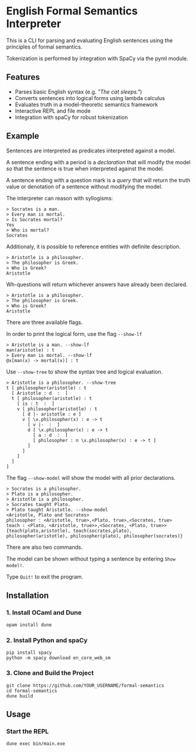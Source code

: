 
# English Formal Semantics Interpreter

This is a CLI for parsing and evaluating English sentences using the principles of formal semantics.

Tokenization is performed by integration with SpaCy via the pyml module.

## Features

- Parses basic English syntax (e.g. *"The cat sleeps."*)
- Converts sentences into logical forms using lambda calculus
- Evaluates truth in a model-theoretic semantics framework
- Interactive REPL and file mode
- Integration with spaCy for robust tokenization

## Example

Sentences are interpreted as predicates interpreted against a model. 

A sentence ending with a period is a *declaration* that will modify the model
so that the sentence is true when interpreted against the model. 

A sentence ending with a question mark is a *query* that will return the truth
value or denotation of a sentence without modifying the model.

The interpreter can reason with syllogisms:

```
> Socrates is a man.
> Every man is mortal.
> Is Socrates mortal?
Yes
> Who is mortal?
Socrates
```

Additionaly, it is possible to reference entities with definite description.

```
> Aristotle is a philosopher.
> The philosopher is Greek.
> Who is Greek?
Aristotle
```

Wh-questions will return whichever answers have already been declared.

```
> Aristotle is a philosopher.
> The philosopher is Greek.
> Who is Greek?
Aristotle
```

There are three available flags.

In order to print the logical form, use the flag `--show-lf`

```
> Aristotle is a man. --show-lf
man(aristotle) : t
> Every man is mortal. --show-lf
@x[man(x) -> mortal(x)] : t
```

Use `--show-tree` to show the syntax tree and logical evaluation.

```
> Aristotle is a philosopher. --show-tree
t [ philosopher(aristotle) : t
  [ Aristotle : d  :  ]
  t [ philosopher(aristotle) : t
    [ is : t  :  ]
    v [ philosopher(aristotle) : t
      [ d |- aristotle : e ]
      v [ \x.philosopher(x) : e -> t
        [ v |-  :  ]
        d [ \x.philosopher(x) : e -> t
          [ a : d  :  ]
          [ philosopher : n \x.philosopher(x) : e -> t ]
        ]
      ]
    ]
  ]
]
```

The flag `--show-model` will show the model with all prior declarations.

```
> Socrates is a philosopher.
> Plato is a philosopher.
> Aristotle is a philosopher.
> Socrates taught Plato.
> Plato taught Aristotle. --show-model
<Aristotle, Plato and Socrates>
philosopher : <Aristotle, true>,<Plato, true>,<Socrates, true>
teach : <Plato, <Aristotle, true>>,<Socrates, <Plato, true>>
{teach(plato,aristotle), teach(socrates,plato), philosopher(aristotle), philosopher(plato), philosopher(socrates)}
```

There are also two commands. 

The model can be shown without typing a sentence by entering `Show model!`.

Type `Quit!` to exit the program.

## Installation

### 1. Install OCaml and Dune
```bash
opam install dune
```

### 2. Install Python and spaCy

```
pip install spacy
python -m spacy download en_core_web_sm
```

### 3. Clone and Build the Project
```
git clone https://github.com/YOUR_USERNAME/formal-semantics
cd formal-semantics
dune build
```

## Usage 

### Start the REPL
```
dune exec bin/main.exe
```
